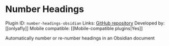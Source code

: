# Number Headings

Plugin ID: `number-headings-obsidian`
Links: [GitHub repository](https://github.com/onlyafly/number-headings-obsidian)
Developed by: [[onlyafly]]
Mobile compatible: [[Mobile-compatible plugins|Yes]]

Automatically number or re-number headings in an Obsidian document
